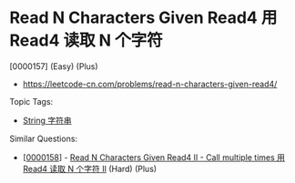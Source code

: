 # Read N Characters Given Read4 用 Read4 读取 N 个字符

[0000157] (Easy) (Plus)

- https://leetcode-cn.com/problems/read-n-characters-given-read4/

Topic Tags:

- [String 字符串](https://leetcode-cn.com/tag/string/)

Similar Questions:

- [[0000158](https://leetcode-cn.com/problems/read-n-characters-given-read4-ii-call-multiple-times/)] - [Read N Characters Given Read4 II - Call multiple times 用 Read4 读取 N 个字符 II](./0000158.read-n-characters-given-read4-ii-call-multiple-times.md) (Hard) (Plus)
